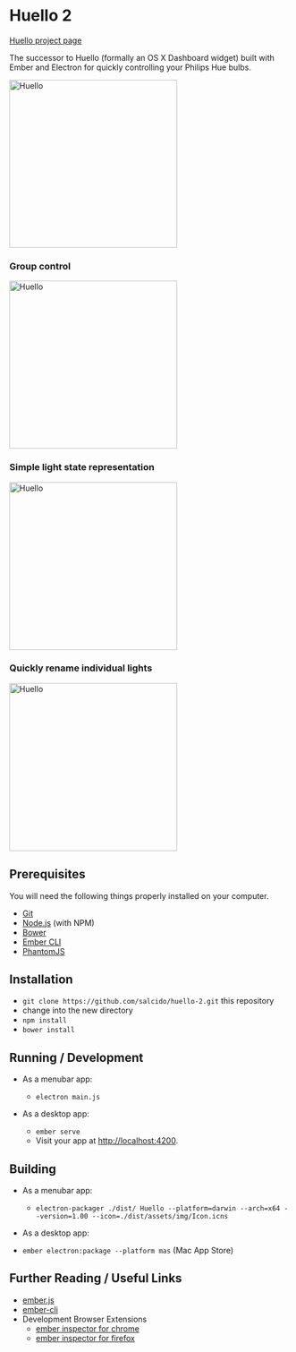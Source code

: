# Huello 2

[Huello project page](https://salcido.github.io/huello-2/)

The successor to Huello (formally an OS X Dashboard widget) built with Ember and Electron for quickly controlling your Philips Hue bulbs.

<img src="https://dl.dropboxusercontent.com/u/22745901/huello-2/Huello.png" alt="Huello" style="width: 300px;" />

### Group control

<img src="https://dl.dropboxusercontent.com/u/22745901/huello-2/huello-small.png" alt="Huello" style="width: 300px;" />

### Simple light state representation

<img src="https://dl.dropboxusercontent.com/u/22745901/huello-2/off-state.png" alt="Huello" style="width: 300px;" />

### Quickly rename individual lights

<img src="https://dl.dropboxusercontent.com/u/22745901/huello-2/rename.png" alt="Huello" style="width: 300px;" />

## Prerequisites

You will need the following things properly installed on your computer.

* [Git](http://git-scm.com/)
* [Node.js](http://nodejs.org/) (with NPM)
* [Bower](http://bower.io/)
* [Ember CLI](http://www.ember-cli.com/)
* [PhantomJS](http://phantomjs.org/)

## Installation

* `git clone https://github.com/salcido/huello-2.git` this repository
* change into the new directory
* `npm install`
* `bower install`

## Running / Development

* As a menubar app:
  * `electron main.js`

* As a desktop app:
  * `ember serve`
  * Visit your app at [http://localhost:4200](http://localhost:4200).


## Building
* As a menubar app:
  * `electron-packager ./dist/ Huello --platform=darwin --arch=x64 --version=1.00 --icon=./dist/assets/img/Icon.icns`

* As a desktop app:
 * `ember electron:package --platform mas` (Mac App Store)

## Further Reading / Useful Links

* [ember.js](http://emberjs.com/)
* [ember-cli](http://www.ember-cli.com/)
* Development Browser Extensions
  * [ember inspector for chrome](https://chrome.google.com/webstore/detail/ember-inspector/bmdblncegkenkacieihfhpjfppoconhi)
  * [ember inspector for firefox](https://addons.mozilla.org/en-US/firefox/addon/ember-inspector/)
